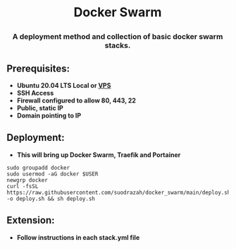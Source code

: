 # <p align="center">Docker Swarm</p>
### <p align="center">A deployment method and collection of basic docker swarm stacks.</p>

## Prerequisites:
* **Ubuntu 20.04 LTS Local or [VPS](https://ca.ovh.com/au/order/vps/)**
* **SSH Access**
* **Firewall configured to allow 80, 443, 22**
* **Public, static IP**
* **Domain pointing to IP**

## Deployment:
* **This will bring up Docker Swarm, Traefik and Portainer**
```
sudo groupadd docker
sudo usermod -aG docker $USER
newgrp docker
curl -fsSL https://raw.githubusercontent.com/suodrazah/docker_swarm/main/deploy.sh -o deploy.sh && sh deploy.sh
```

## Extension:
* **Follow instructions in each stack.yml file**
